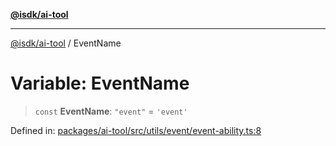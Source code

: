 [**@isdk/ai-tool**](../README.md)

***

[@isdk/ai-tool](../globals.md) / EventName

# Variable: EventName

> `const` **EventName**: `"event"` = `'event'`

Defined in: [packages/ai-tool/src/utils/event/event-ability.ts:8](https://github.com/isdk/ai-tool.js/blob/b0ee9498dddfa5222989cf00502bb34c601df743/src/utils/event/event-ability.ts#L8)
